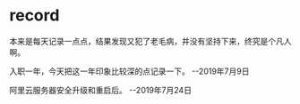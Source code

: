 # record
本来是每天记录一点点，结果发现又犯了老毛病，并没有坚持下来，终究是个凡人啊。

入职一年，今天把这一年印象比较深的点记录一下。 --2019年7月9日

阿里云服务器安全升级和重启后。 --2019年7月24日
